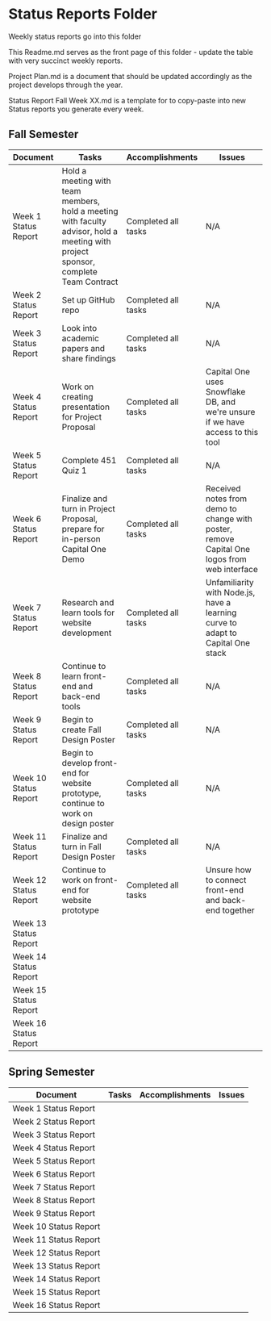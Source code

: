 # Status Reports Folder
Weekly status reports go into this folder

This Readme.md serves as the front page of this folder - update the table with very succinct weekly reports.

Project Plan.md is a document that should be updated accordingly as the project develops through the year.

Status Report Fall Week XX.md is a template for to copy-paste into new Status reports you generate every week.

## Fall Semester

| Document | Tasks | Accomplishments | Issues |
|---|---|---|---|
| Week 1 Status Report | Hold a meeting with team members, hold a meeting with faculty advisor, hold a meeting with project sponsor, complete Team Contract | Completed all tasks | N/A |
| Week 2 Status Report |Set up GitHub repo |Completed all tasks | N/A |
| Week 3 Status Report |Look into academic papers and share findings|Completed all tasks | N/A |
| Week 4 Status Report |Work on creating presentation for Project Proposal |Completed all tasks | Capital One uses Snowflake DB, and we're unsure if we have access to this tool|
| Week 5 Status Report |Complete 451 Quiz 1 |Completed all tasks | N/A |
| Week 6 Status Report |Finalize and turn in Project Proposal, prepare for in-person Capital One Demo|Completed all tasks | Received notes from demo to change with poster, remove Capital One logos from web interface |
| Week 7 Status Report |Research and learn tools for website development |Completed all tasks | Unfamiliarity with Node.js, have a learning curve to adapt to Capital One stack |
| Week 8 Status Report |Continue to learn front-end and back-end tools|Completed all tasks | N/A |
| Week 9 Status Report |Begin to create Fall Design Poster |Completed all tasks | N/A |
| Week 10 Status Report|Begin to develop front-end for website prototype, continue to work on design poster |Completed all tasks | N/A |
| Week 11 Status Report |Finalize and turn in Fall Design Poster|Completed all tasks | N/A |
| Week 12 Status Report |Continue to work on front-end for website prototype |Completed all tasks | Unsure how to connect front-end and back-end together |
| Week 13 Status Report || | |
| Week 14 Status Report || | |
| Week 15 Status Report || | |
| Week 16 Status Report | | | |

## Spring Semester

| Document | Tasks | Accomplishments| Issues |
|---|---|---|---|
| Week 1 Status Report | | | |
| Week 2 Status Report | | | |
| Week 3 Status Report | | | |
| Week 4 Status Report | | | |
| Week 5 Status Report | | | |
| Week 6 Status Report | | | |
| Week 7 Status Report | | | |
| Week 8 Status Report | | | |
| Week 9 Status Report | | | |
| Week 10 Status Report | | | |
| Week 11 Status Report | | | |
| Week 12 Status Report | | | |
| Week 13 Status Report | | | |
| Week 14 Status Report | | | |
| Week 15 Status Report | | | |
| Week 16 Status Report | | | |
